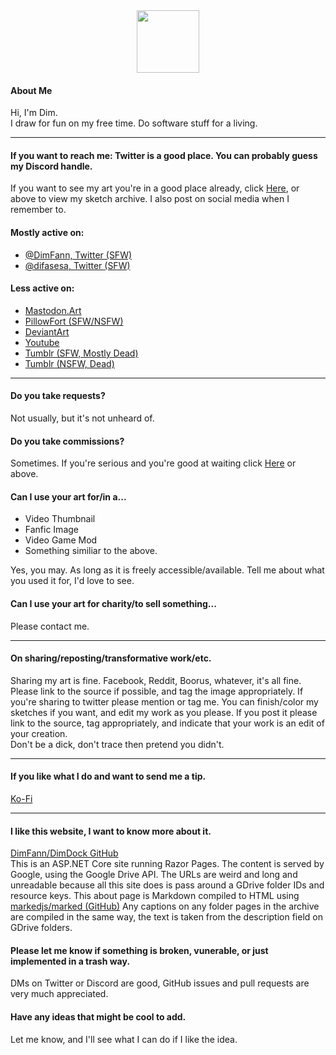 ﻿<center>
<img src="/img/boi.jpg" style="align-self:center; width:100px;">
</center>

#### About Me
Hi, I'm Dim.
<br>
I draw for fun on my free time.
Do software stuff for a living.

---
#### If you want to reach me: Twitter is a good place. You can probably guess my Discord handle.
If you want to see my art you're in a good place already, click [Here](https://dimdock.com/Sketch), or above to view my sketch archive.
I also post on social media when I remember to.

#### Mostly active on:
* [@DimFann, Twitter (SFW)](https://twitter.com/DimFann)
* [@difasesa, Twitter (SFW)](https://twitter.com/difasesa)

#### Less active on:
* [Mastodon.Art](https://mastodon.art/@DimFann)
* [PillowFort (SFW/NSFW)](https://www.pillowfort.social/DimFann)
* [DeviantArt](https://www.deviantart.com/dimfann)
* [Youtube](https://www.youtube.com/channel/UC4tQrzgh_txB2SWzjuJ0OpQ)
* [Tumblr (SFW, Mostly Dead)](https://dimfann.tumblr.com/)
* [Tumblr (NSFW, Dead)](https://dimfann-secretsause.tumblr.com/)

---
#### Do you take requests?
Not usually, but it's not unheard of.

#### Do you take commissions?
Sometimes. If you're serious and you're good at waiting click [Here](https://dimdock.com/Commissions) or above.

#### Can I use your art for/in a...
* Video Thumbnail
* Fanfic Image
* Video Game Mod
* Something similiar to the above.

Yes, you may. As long as it is freely accessible/available. Tell me about what you used it for, I'd love to see.

#### Can I use your art for charity/to sell something...
Please contact me.

---
#### On sharing/reposting/transformative work/etc.
Sharing my art is fine. Facebook, Reddit, Boorus, whatever, it's all fine. 
Please link to the source if possible, and tag the image appropriately.
If you're sharing to twitter please mention or tag me.
You can finish/color my sketches if you want, and edit my work as you please. 
If you post it please link to the source, tag appropriately, and indicate that your work is an edit of your creation.
<br>
Don't be a dick, don't trace then pretend you didn't.

---
#### If you like what I do and want to send me a tip.
[Ko-Fi](https://ko-fi.com/dimfann)

---
#### I like this website, I want to know more about it.
[DimFann/DimDock GitHub](https://github.com/DimFann/DimDock)
<br>
This is an ASP.NET Core site running Razor Pages.
The content is served by Google, using the Google Drive API.
The URLs are weird and long and unreadable because all this site does is pass around a GDrive folder IDs and resource keys.
This about page is Markdown compiled to HTML using [markedjs/marked (GitHub)](https://github.com/markedjs/marked)
Any captions on any folder pages in the archive are compiled in the same way, the text is taken from the description field on GDrive folders.

#### Please let me know if something is broken, vunerable, or just implemented in a trash way.
DMs on Twitter or Discord are good, GitHub issues and pull requests are very much appreciated.

#### Have any ideas that might be cool to add.
Let me know, and I'll see what I can do if I like the idea.


